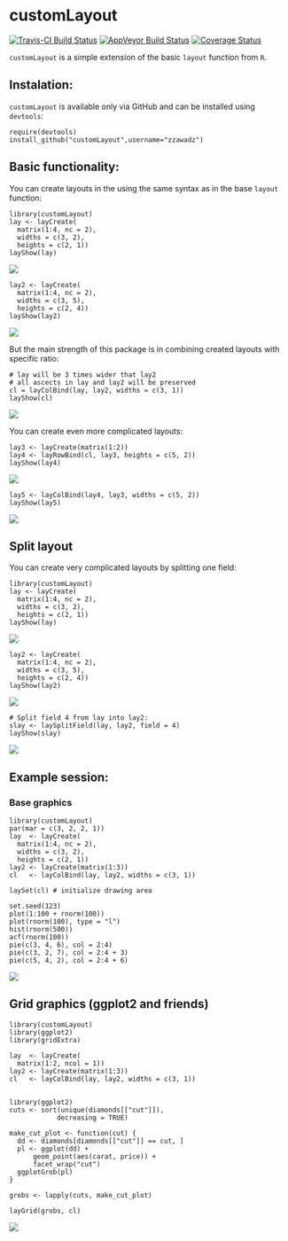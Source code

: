 customLayout
============

[![Travis-CI Build
Status](https://travis-ci.org/zzawadz/customLayout.svg?branch=master)](https://travis-ci.org/zzawadz/customLayout)
[![AppVeyor Build
Status](https://ci.appveyor.com/api/projects/status/github/zzawadz/customLayout?branch=master&svg=true)](https://ci.appveyor.com/project/zzawadz/customLayout)
[![Coverage
Status](https://img.shields.io/codecov/c/github/zzawadz/customLayout/master.svg)](https://codecov.io/github/zzawadz/customLayout?branch=master)

`customLayout` is a simple extension of the basic `layout` function from
`R`.

Instalation:
------------

`customLayout` is available only via GitHub and can be installed using
`devtools`:

    require(devtools)
    install_github("customLayout",username="zzawadz")

Basic functionality:
--------------------

You can create layouts in the using the same syntax as in the base
`layout` function:

    library(customLayout)
    lay <- layCreate(
      matrix(1:4, nc = 2),
      widths = c(3, 2),
      heights = c(2, 1))
    layShow(lay)

![](README_files/figure-markdown_strict/base-1.png)

    lay2 <- layCreate(
      matrix(1:4, nc = 2),
      widths = c(3, 5),
      heights = c(2, 4))
    layShow(lay2)

![](README_files/figure-markdown_strict/base-2.png)

But the main strength of this package is in combining created layouts
with specific ratio:

    # lay will be 3 times wider that lay2
    # all ascects in lay and lay2 will be preserved
    cl = layColBind(lay, lay2, widths = c(3, 1))
    layShow(cl)

![](README_files/figure-markdown_strict/combine-1.png)

You can create even more complicated layouts:

    lay3 <- layCreate(matrix(1:2))
    lay4 <- layRowBind(cl, lay3, heights = c(5, 2))
    layShow(lay4)

![](README_files/figure-markdown_strict/complicated-1.png)

    lay5 <- layColBind(lay4, lay3, widths = c(5, 2))
    layShow(lay5)

![](README_files/figure-markdown_strict/complicated-2.png)

Split layout
------------

You can create very complicated layouts by splitting one field:

    library(customLayout)
    lay <- layCreate(
      matrix(1:4, nc = 2),
      widths = c(3, 2),
      heights = c(2, 1))
    layShow(lay)

![](README_files/figure-markdown_strict/split-1.png)

    lay2 <- layCreate(
      matrix(1:4, nc = 2),
      widths = c(3, 5),
      heights = c(2, 4))
    layShow(lay2)

![](README_files/figure-markdown_strict/split-2.png)

    # Split field 4 from lay into lay2:
    slay <- laySplitField(lay, lay2, field = 4)
    layShow(slay)

![](README_files/figure-markdown_strict/split-3.png)

Example session:
----------------

### Base graphics

    library(customLayout)
    par(mar = c(3, 2, 2, 1))
    lay  <- layCreate(
      matrix(1:4, nc = 2),
      widths = c(3, 2),
      heights = c(2, 1))
    lay2 <- layCreate(matrix(1:3))
    cl   <- layColBind(lay, lay2, widths = c(3, 1))

    laySet(cl) # initialize drawing area

    set.seed(123)
    plot(1:100 + rnorm(100))
    plot(rnorm(100), type = "l")
    hist(rnorm(500))
    acf(rnorm(100))
    pie(c(3, 4, 6), col = 2:4)
    pie(c(3, 2, 7), col = 2:4 + 3)
    pie(c(5, 4, 2), col = 2:4 + 6)

![](README_files/figure-markdown_strict/example-1.png)

Grid graphics (ggplot2 and friends)
-----------------------------------

    library(customLayout)
    library(ggplot2)
    library(gridExtra)

    lay  <- layCreate(
      matrix(1:2, ncol = 1))
    lay2 <- layCreate(matrix(1:3))
    cl   <- layColBind(lay, lay2, widths = c(3, 1))


    library(ggplot2)
    cuts <- sort(unique(diamonds[["cut"]]),
                decreasing = TRUE)

    make_cut_plot <- function(cut) {
      dd <- diamonds[diamonds[["cut"]] == cut, ]
      pl <- ggplot(dd) +
          geom_point(aes(carat, price)) +
          facet_wrap("cut")
      ggplotGrob(pl)
    }

    grobs <- lapply(cuts, make_cut_plot)

    layGrid(grobs, cl)

![](README_files/figure-markdown_strict/examplegrid-1.png)
